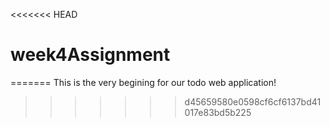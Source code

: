 <<<<<<< HEAD
# week4Assignment
=======
This is the very begining for our todo web application!
>>>>>>> d45659580e0598cf6cf6137bd41017e83bd5b225
